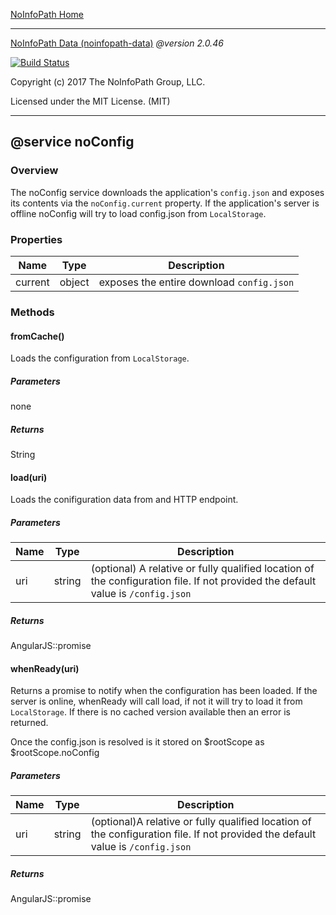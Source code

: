 [NoInfoPath Home](http://gitlab.imginconline.com/noinfopath/noinfopath/wikis/home)

___

[NoInfoPath Data (noinfopath-data)](home) *@version 2.0.46*

[![Build Status](http://gitlab.imginconline.com:8081/buildStatus/icon?job=noinfopath-data&build=6)](http://gitlab.imginconline.com/job/noinfopath-data/6/)

Copyright (c) 2017 The NoInfoPath Group, LLC.

Licensed under the MIT License. (MIT)

___

## @service noConfig

### Overview
The noConfig service downloads the application's `config.json` and
exposes its contents via the `noConfig.current` property. If the
application's server is offline noConfig will try to load config.json
from `LocalStorage`.

### Properties

|Name|Type|Description|
|----|----|-----------|
|current|object|exposes the entire download `config.json`|

### Methods

#### fromCache()
Loads the configuration from `LocalStorage`.

##### Parameters
none

##### Returns
String

#### load(uri)
Loads the conifiguration data from and HTTP endpoint.

##### Parameters

|Name|Type|Description|
|----|----|-----------|
|uri|string|(optional) A relative or fully qualified location of the configuration file. If not provided the default value is ```/config.json```|

##### Returns
AngularJS::promise

#### whenReady(uri)
Returns a promise to notify when the configuration has been loaded.
If the server is online, whenReady will call load, if not it will try
to load it from `LocalStorage`. If there is no cached version
available then an error is returned.

Once the config.json is resolved is it stored on $rootScope as $rootScope.noConfig

##### Parameters

|Name|Type|Description|
|----|----|-----------|
|uri|string|(optional)A relative or fully qualified location of the configuration file. If not provided the default value is ```/config.json```|

##### Returns
AngularJS::promise


